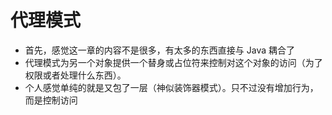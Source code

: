 # 代理模式
* 首先，感觉这一章的内容不是很多，有太多的东西直接与 Java 耦合了
* 代理模式为另一个对象提供一个替身或占位符来控制对这个对象的访问（为了权限或者处理什么东西）。
* 个人感觉单纯的就是又包了一层（神似装饰器模式）。只不过没有增加行为，而是控制访问
